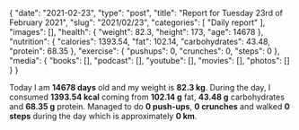 {
    "date": "2021-02-23",
    "type": "post",
    "title": "Report for Tuesday 23rd of February 2021",
    "slug": "2021\/02\/23",
    "categories": [
        "Daily report"
    ],
    "images": [],
    "health": {
        "weight": 82.3,
        "height": 173,
        "age": 14678
    },
    "nutrition": {
        "calories": 1393.54,
        "fat": 102.14,
        "carbohydrates": 43.48,
        "protein": 68.35
    },
    "exercise": {
        "pushups": 0,
        "crunches": 0,
        "steps": 0
    },
    "media": {
        "books": [],
        "podcast": [],
        "youtube": [],
        "movies": [],
        "photos": []
    }
}

Today I am <strong>14678 days</strong> old and my weight is <strong>82.3 kg</strong>. During the day, I consumed <strong>1393.54 kcal</strong> coming from <strong>102.14 g</strong> fat, <strong>43.48 g</strong> carbohydrates and <strong>68.35 g</strong> protein. Managed to do <strong>0 push-ups</strong>, <strong>0 crunches</strong> and walked <strong>0 steps</strong> during the day which is approximately <strong>0 km</strong>.